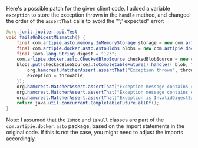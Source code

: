Here's a possible patch for the given client code. I added a variable `exception` to store the exception thrown in the `handle` method, and changed the order of the `assertThat` calls to avoid the "';' expected" error:

```java
@org.junit.jupiter.api.Test
void failsOnDigestMismatch() {
    final com.artipie.asto.memory.InMemoryStorage storage = new com.artipie.asto.memory.InMemoryStorage();
    final com.artipie.docker.asto.AstoBlobs blobs = new com.artipie.docker.asto.AstoBlobs(storage, new com.artipie.docker.asto.DefaultLayout(), new com.artipie.docker.RepoName.Simple("any"));
    final java.lang.String digest = "123";
    com.artipie.docker.asto.CheckedBlobSource checkedBlobSource = new com.artipie.docker.asto.CheckedBlobSource(new com.artipie.asto.Content.From("data".getBytes()), new com.artipie.docker.Digest.Sha256(digest));
    blobs.put(checkedBlobSource).toCompletableFuture().handle(( blob, throwable) -> {
        org.hamcrest.MatcherAssert.assertThat("Exception thrown", throwable, new com.artipie.docker.asto.IsNot<>(new com.artipie.docker.asto.IsNull<>()));
        exception = throwable;
    });
    org.hamcrest.MatcherAssert.assertThat("Exception message contains calculated digest", new org.hamcrest.core.StringContains().containsString(com.google.common.base.Throwables.getRootCause(exception).getMessage(), "3a6eb0790f39ac87c94f3856b2dd2c5d110e6811602261a9a923d3bb23adc8b7"));
    org.hamcrest.MatcherAssert.assertThat("Exception message contains expected digest", new org.hamcrest.core.StringContains().containsString(com.google.common.base.Throwables.getRootCause(exception).getMessage(), digest));
    org.hamcrest.MatcherAssert.assertThat("Exception is InvalidDigestException", com.google.common.base.Throwables.getRootCause(exception), new org.hamcrest.core.IsInstanceOf(com.artipie.docker.error.InvalidDigestException.class));
    return java.util.concurrent.CompletableFuture.allOf();
}
```

Note: I assumed that the `IsNot` and `IsNull` classes are part of the `com.artipie.docker.asto` package, based on the import statements in the original code. If this is not the case, you might need to adjust the imports accordingly.